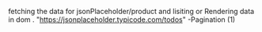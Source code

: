 fetching the data for jsonPlaceholder/product and lisiting or Rendering data in dom .
"https://jsonplaceholder.typicode.com/todos"
-Pagination (1)